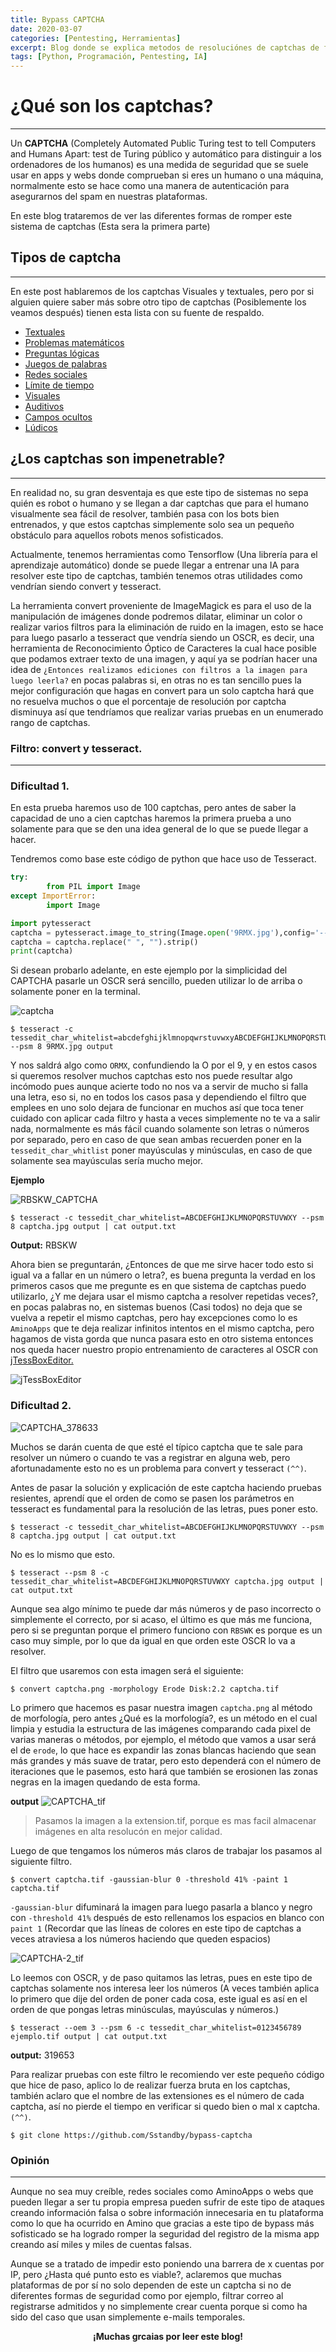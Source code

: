 ```yaml
---
title: Bypass CAPTCHA
date: 2020-03-07
categories: [Pentesting, Herramientas]
excerpt: Blog donde se explica metodos de resoluciónes de captchas de forma automatica
tags: [Python, Programación, Pentesting, IA]
---
```


# ¿Qué son los captchas?
----

Un **CAPTCHA** (Completely Automated Public Turing test to tell Computers and Humans Apart: test de Turing público y automático para distinguir a los ordenadores de los humanos) es una medida de seguridad que se suele usar en apps y webs donde comprueban si eres un humano o una máquina, normalmente esto se hace como una manera de autenticación para asegurarnos del spam en nuestras plataformas.

En este blog trataremos de ver las diferentes formas de romper este sistema de captchas (Esta sera la primera parte)

## Tipos de captcha 

---
 
En este post hablaremos de los captchas Visuales y textuales, pero por si alguien quiere saber más sobre otro tipo de captchas (Posiblemente los veamos después) tienen esta lista con su fuente de respaldo.
 
- [Textuales](https://ayudaleyprotecciondatos.es/2021/08/16/codigo-captcha/#Textuales "Textuales")
- [Problemas matemáticos](https://ayudaleyprotecciondatos.es/2021/08/16/codigo-captcha/#Problemas_matematicos "Problemas matemáticos")
- [Preguntas lógicas](https://ayudaleyprotecciondatos.es/2021/08/16/codigo-captcha/#Preguntas_logicas "Preguntas lógicas")
- [Juegos de palabras](https://ayudaleyprotecciondatos.es/2021/08/16/codigo-captcha/#Juegos_de_palabras "Juegos de palabras")
- [Redes sociales](https://ayudaleyprotecciondatos.es/2021/08/16/codigo-captcha/#Redes_sociales "Redes sociales")
- [Límite de tiempo](https://ayudaleyprotecciondatos.es/2021/08/16/codigo-captcha/#Limite_de_tiempo "Límite de tiempo") 
- [Visuales](https://ayudaleyprotecciondatos.es/2021/08/16/codigo-captcha/#Visuales "Visuales")
- [Auditivos](https://ayudaleyprotecciondatos.es/2021/08/16/codigo-captcha/#Auditivos "Auditivos")
- [Campos ocultos](https://ayudaleyprotecciondatos.es/2021/08/16/codigo-captcha/#Campos_ocultos "Campos ocultos") 
- [Lúdicos](https://ayudaleyprotecciondatos.es/2021/08/16/codigo-captcha/#Ludicos "Lúdicos")
 
## ¿Los captchas son impenetrable? 
--- 

En realidad no, su gran desventaja es que este tipo de sistemas no sepa quién es robot o humano y se llegan a dar captchas que para el humano visualmente sea fácil de resolver, también pasa con los bots bien entrenados, y que estos captchas simplemente solo sea un pequeño obstáculo para aquellos robots menos sofisticados. 

Actualmente, tenemos herramientas como Tensorflow (Una librería para el aprendizaje automático) donde se puede llegar a entrenar una IA para resolver este tipo de captchas, también tenemos otras utilidades como vendrían siendo convert y tesseract. 

La herramienta convert proveniente de ImageMagick es para el uso de la manipulación de imágenes donde podremos dilatar, eliminar un color o realizar varios filtros para la eliminación de ruido en la imagen, esto se hace para luego pasarlo a tesseract que vendría siendo un OSCR, es decir, una herramienta de Reconocimiento Óptico de Caracteres la cual hace posible que podamos extraer texto de una imagen, y aquí ya se podrían hacer una idea de `¿Entonces realizamos ediciones con filtros a la imagen para luego leerla?` en pocas palabras si, en otras no es tan sencillo pues la mejor configuración que hagas en convert para un solo captcha hará que no resuelva muchos o que el porcentaje de resolución por captcha disminuya así que tendríamos que realizar varias pruebas en un enumerado rango de captchas.

### Filtro: convert y tesseract. 

---

### Dificultad 1. 

En esta prueba haremos uso de 100 captchas, pero antes de saber la capacidad de uno a cien captchas haremos la primera prueba a uno solamente para que se den una idea general de lo que se puede llegar a hacer. 

Tendremos como base este código de python que hace uso de Tesseract.

```python
try:
        from PIL import Image
except ImportError:
        import Image

import pytesseract
captcha = pytesseract.image_to_string(Image.open('9RMX.jpg'),config='--psm 8 -c tessedit_char_whitelist=0123456789abcdfghijkmnlopqrsturstuvwxyz')
captcha = captcha.replace(" ", "").strip()
print(captcha)
```

Si desean probarlo adelante, en este ejemplo por la simplicidad del CAPTCHA pasarle un OSCR será sencillo, pueden utilizar lo de arriba o solamente poner en la terminal.

![captcha](/assets/img/post/29/9RMX.jpg)

```console
$ tesseract -c tessedit_char_whitelist=abcdefghijklmnopqwrstuvwxyABCDEFGHIJKLMNOPQRSTUVWXY1234567890 --psm 8 9RMX.jpg output
```

Y nos saldrá algo como `ORMX`, confundiendo la O por el 9, y en estos casos si queremos resolver muchos captchas esto nos puede resultar algo incómodo pues aunque acierte todo no nos va a servir de mucho si falla una letra, eso si, no en todos los casos pasa y dependiendo el filtro que emplees en uno solo dejara de funcionar en muchos así que toca tener cuidado con aplicar cada filtro y hasta a veces simplemente no te va a salir nada, normalmente es más fácil cuando solamente son letras o números por separado, pero en caso de que sean ambas recuerden poner en la `tessedit_char_whitlist` poner mayúsculas y minúsculas, en caso de que solamente sea mayúsculas sería mucho mejor.

**Ejemplo**

![RBSKW_CAPTCHA](/assets/img/post/29/RBSKW.jpg)

```console
$ tesseract -c tessedit_char_whitelist=ABCDEFGHIJKLMNOPQRSTUVWXY --psm 8 captcha.jpg output | cat output.txt 
```

**Output:** RBSKW

Ahora bien se preguntarán, ¿Entonces de que me sirve hacer todo esto si igual va a fallar en un número o letra?, es buena pregunta la verdad en los primeros casos que me pregunte es en que sistema de captchas puedo utilizarlo, ¿Y me dejara usar el mismo captcha a resolver repetidas veces?, en pocas palabras no, en sistemas buenos (Casi todos) no deja que se vuelva a repetir el mismo captchas, pero hay excepciones como lo es `AminoApps` que te deja realizar infinitos intentos en el mismo captcha, pero hagamos de vista gorda que nunca pasara esto en otro sistema entonces nos queda hacer nuestro propio entrenamiento de caracteres al OSCR con [jTessBoxEditor.](http://vietocr.sourceforge.net/training.html)

![jTessBoxEditor](/assets/img/post/29/jTessBoxEditor.png)

### Dificultad 2.

![CAPTCHA_378633](/assets/img/post/29/378633.png)

Muchos se darán cuenta de que esté el típico captcha que te sale para resolver un número o cuando te vas a registrar en alguna web, pero afortunadamente esto no es un problema para convert y tesseract `(^^)`.

Antes de pasar la solución y explicación de este captcha haciendo pruebas resientes, aprendí que el orden de como se pasen los parámetros en tesseract es fundamental para la resolución de las letras, pues poner esto.

```console
$ tesseract -c tessedit_char_whitelist=ABCDEFGHIJKLMNOPQRSTUVWXY --psm 8 captcha.jpg output | cat output.txt 
```

No es lo mismo que esto.

```console
$ tesseract --psm 8 -c tessedit_char_whitelist=ABCDEFGHIJKLMNOPQRSTUVWXY captcha.jpg output | cat output.txt 
```

Aunque sea algo mínimo te puede dar más números y de paso incorrecto o simplemente el correcto, por si acaso, el último es que más me funciona, pero si se preguntan porque el primero funciono con `RBSWK` es porque es un caso muy simple, por lo que da igual en que orden este OSCR lo va a resolver.

El filtro que usaremos con esta imagen será el siguiente:

```console
$ convert captcha.png -morphology Erode Disk:2.2 captcha.tif   
```

Lo primero que hacemos es pasar nuestra imagen `captcha.png` al método de morfología, pero antes ¿Qué es la morfología?, es un método en el cual limpia y estudia la estructura de las imágenes comparando cada pixel de varias maneras o métodos, por ejemplo, el método que vamos a usar será el de `erode`, lo que hace es expandir las zonas blancas haciendo que sean más grandes y más suave de tratar, pero esto dependerá con el número de iteraciones que le pasemos, esto hará que también se erosionen las zonas negras en la imagen quedando de esta forma.

**output**
![CAPTCHA_tif](/assets/img/post/29/captcha-1.png)

> Pasamos la imagen a la extension.tif, porque es mas facil almacenar imágenes en alta resolucón en mejor calidad.

Luego de que tengamos los números más claros de trabajar los pasamos al siguiente filtro.

```console
$ convert captcha.tif -gaussian-blur 0 -threshold 41% -paint 1 captcha.tif
```

`-gaussian-blur` difuminará la imagen para luego pasarla a blanco y negro con `-threshold 41%` después de esto rellenamos los espacios en blanco con `paint 1` (Recordar que las líneas de colores en este tipo de captchas a veces atraviesa a los números haciendo que queden espacios)

![CAPTCHA-2_tif](/assets/img/post/29/captcha-2.png)

Lo leemos con OSCR, y de paso quitamos las letras, pues en este tipo de captchas solamente nos interesa leer los números (A veces también aplica lo primero que dije del orden de poner cada cosa, este igual es así en el orden de que pongas letras minúsculas, mayúsculas y números.)

```console
$ tesseract --oem 3 --psm 6 -c tessedit_char_whitelist=0123456789 ejemplo.tif output | cat output.txt
```

**output:** 319653

Para realizar pruebas con este filtro le recomiendo ver este pequeño código que hice de paso, aplico lo de realizar fuerza bruta en los captchas, también aclaro que el nombre de las extensiones es el número de cada captcha, así no pierde el tiempo en verificar si quedo bien o mal x captcha. `(^^)`.

```console
$ git clone https://github.com/Sstandby/bypass-captcha
```

### Opinión
----

Aunque no sea muy creíble, redes sociales como AminoApps o webs que pueden llegar a ser tu propia empresa pueden sufrir de este tipo de ataques creando información falsa o sobre información innecesaria en tu plataforma como lo que ha ocurrido en Amino que gracias a este tipo de bypass más sofisticado se ha logrado romper la seguridad del registro de la misma app creando así miles y miles de cuentas falsas. 

Aunque se a tratado de impedir esto poniendo una barrera de x cuentas por IP, pero ¿Hasta qué punto esto es viable?, aclaremos que muchas plataformas de por sí no solo dependen de este un captcha si no de diferentes formas de seguridad como por ejemplo, filtrar correo al registrarse admitidos y no simplemente crear cuenta porque si como ha sido del caso que usan simplemente e-mails temporales.

**<center>¡Muchas grcaias por leer este blog!</center>**
